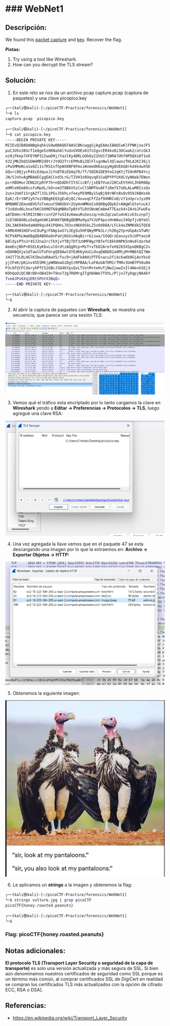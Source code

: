 # ### WebNet1

## Descripción: 
We found this [packet capture](https://jupiter.challenges.picoctf.org/static/fbf98e695555a2a48fe42c9a245de376/capture.pcap) and [key](https://jupiter.challenges.picoctf.org/static/fbf98e695555a2a48fe42c9a245de376/picopico.key). Recover the flag.

**Pistas:**
1. Try using a tool like Wireshark.
2. How can you decrypt the TLS stream?

## Solución:
1. En este reto se nos da un archivo pcap capture.pcap (captura de paquetes) y una clave picopico.key

```bash
┌──(kali㉿kali)-[~/picoCTF-Practice/forensics/WebNet1]
└─$ ls                     
capture.pcap  picopico.key

┌──(kali㉿kali)-[~/picoCTF-Practice/forensics/WebNet1]
└─$ cat picopico.key 
-----BEGIN PRIVATE KEY-----
MIIEvQIBADANBgkqhkiG9w0BAQEFAASCBKcwggSjAgEAAoIBAQCwKlFPNKjseJF5
puCJU5x38XcT1eQge5zOKNahAlYudvGVOEs61TnIgvcER4ko8i3OCwak2/atcGk3
oz9jFKep7XFEYNP31IwwD9j/YazlKy4DRLGObOyIZUU1f2WRA7Uhf0POQXsDT1oU
X32jMKZkQSSDW4MRZd9trJYdO2TrcEPMsBiZQlFlvgnNwl3QlawozTHLAJKI36j1
cPwSMMeNca1e0Zi1s7R5IxfhpNXOBF0FmxiWvmeOHbaspyHg8UEmGBrkd4k4wXSK
GQvrc8QjycP4ScEdquxJiYnDT8iEbAq70/7f/5NIN1DE9YoGJqKYjTS9nRPB4Yvj
JN/SJnhvAgMBAAECggEACCnd3LrG/TZVH3sROqvqO1CwQPYPfUXdLVyNHab7EWon
pc+XBOHurJENG2CpRYF7h+nQ5ADhfIYSCicBf/jsEB7VueJ20CxEVtHVL3h6R6Bp
oHMle0Em8OcofuMpdL/kO+om3T8BkVSzCvCl5NMTUuAF7iRmfX7oDLALwM0IzzQv
2un+2UmT15rgAZfl3IL1PGvJhbhLxfeeyPE9MBy1SqBjQ9rNFn8sQv959J6BHz4b
EpK//ErtNP2yh7oiVBBgKEQ1gEuOjQC/4oxoqCFfZaf9XNRCxB/zY1nUprvJyz09
NMQWNF2EmvmBVGfoTxmuut5N0GbVr2UyHxWMKm2sOQKBgQDpb2+AWgWlGtetuLKJ
fJs8dnd6LhnafbKCOXMOT68qMBRoTpBtVTLRVSNvWCm8m4TTEazX4+ZA+bJFwUFw
aATDmHcr6lMI3tNKrcsnY2F7o5I4z6mwuRuSeszq/ndxZqCzwCu4nKixh3cznp7j
JiElNG0d8Lu5eQgmVAK1AhWXfQKBgQDBMa9ga7VJUP4pzcHnWAoi34OpfjvQYeGl
IKL3AKO4OedaHdH9qid41PQHnL7O3xzN669SkLZ5s0d88A/LFLk4oZNMKdkSTQIQ
+AMbXH01HGFvnCOuPg/FbNp1wS7zJEg5u5HFQWyMPNJLr/hZ6g2Yp+UGpAcGTwM/
RCPVAPhLWwKBgQDAB0OaOnPaVjKGXiHAqBirrGiswa/S5QQrzEaxxys5cUPYaoi0
6BldysPTnJr45JZna2rcTkXjvYTBjTDf3zHMFWgzYBfefC8kh8NPK5nNs8ldorbd
AemEnjBkP+DSELKyK6vLulOrdtzAQgRCp+MsT+xTbO2ArefeX826SXSpoQKBgC2v
nDOHBQXje1dTawlUToFUrgQE8AwlOYEdKKyUoCLOvqEW8DO2a0MtyM+MB6tQI7Wm
iH1T73L0LHGlK3bw3aRAwV5/fu/O+jAdFk8AHjPTFE+acu2fi4c6aKb0GjAxYksU
yjIFeK/pKinv4SESMkjpW0WowGiDgtcRPBAA/LaFAoGAfEM1rfM0v3UmB7PS6u0m
P3ckP2CFCdaryXPfC52GBcJ3Q46YpsQvLTVotM+teHvTjNw2jwwZxIl4NenGSEj3
KDhQoOiQC9BrDD+DB4I9+T9nxT3g7R6MrgITghB4We7TVhL/PljnJTyDqpjNA4kY
TveAJPv6Xq1ERt5PUtX3BqQ=
-----END PRIVATE KEY-----

┌──(kali㉿kali)-[~/picoCTF-Practice/forensics/WebNet1]
└─$
```

2. Al abrir la captura de paquetes con **Wireshark**, se muestra una secuencia, que parece ser una sesión TLS:

![Pasted image 20230404125917](Pasted%20image%2020230404125917.png)

3. Vemos qué el tráfico esta encriptado por lo tanto cargamos la clave en **Wireshark** yendo a **Editar -> Preferencias -> Protocolos -> TLS**, luego agregué una clave RSA:

![Pasted image 20230404130223](Pasted%20image%2020230404130223.png)

4. Una vez agregada la llave vemos que en el paquete 47 se esta descargando una imagen por lo que la extraemos en: **Archivo -> Exportar Objetos  -> HTTP:**

![Pasted image 20230404130746](Pasted%20image%2020230404130746.png)

5. Obtenemos la siguiente imagen: 

![Pasted image 20230404131218](Pasted%20image%2020230404131218.png)

6. Le aplicamos un **strings** a la imagen y obtenemos la flag:

```bash
┌──(kali㉿kali)-[~/picoCTF-Practice/forensics/WebNet1]
└─$ strings vulture.jpg | grep picoCTF 
picoCTF{honey.roasted.peanuts}
                                                                                                   
┌──(kali㉿kali)-[~/picoCTF-Practice/forensics/WebNet1]
└─$ 
```

### Flag: picoCTF{honey.roasted.peanuts}

## Notas adicionales:

**El protocolo TLS (Transport Layer Security o seguridad de la capa de transporte)** es solo una versión actualizada y más segura de SSL. Si bien aún denominamos nuestros certificados de seguridad como SSL porque es un término más común, al comprar certificados SSL de DigiCert en realidad se compran los certificados TLS más actualizados con la opción de cifrado ECC, RSA o DSA].

## Referencias:
- https://en.wikipedia.org/wiki/Transport_Layer_Security